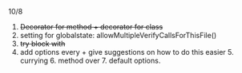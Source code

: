 10/8 

1. ~~Decorator for method + decorator for class~~
2. setting for globalstate:  allowMultipleVerifyCallsForThisFile()
3. ~~try block with~~
4. add options every + give suggestions on how to do this easier
   5. currying
   6. method over
   7. default options.
